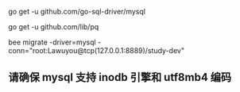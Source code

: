 

go get -u github.com/go-sql-driver/mysql

go get -u github.com/lib/pq

bee migrate -driver=mysql -conn="root:Lawuyou@tcp(127.0.0.1:8889)/study-dev"

## 请确保 mysql 支持 inodb 引擎和 utf8mb4 编码